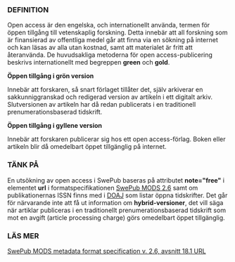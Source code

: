 ### DEFINITION  
Open access är den engelska, och internationellt använda, termen för öppen tillgång till vetenskaplig forskning. Detta innebär att all forskning som är finansierad av offentliga medel går att finna via en sökning på internet och kan läsas av alla utan kostnad, samt att materialet är fritt att återanvända. De huvudsakliga metoderna för open access-publicering beskrivs internationellt med begreppen **green** och **gold**. 

**Öppen tillgång i grön version**


Innebär att forskaren, så snart förlaget tillåter det, själv arkiverar en sakkunniggranskad och redigerad version av artikeln i ett digitalt arkiv. Slutversionen av artikeln har då redan publicerats i en traditionell prenumerationsbaserad tidskrift.

**Öppen tillgång i gyllene version**


Innebär att forskaren publicerar sig hos ett open access-förlag. Boken eller artikeln blir då omedelbart öppet tillgänglig på internet. 

### TÄNK PÅ  
En utsökning av open access i SwePub baseras på attributet **note="free"** i elementet **url** i formatspecifikationen [SwePub MODS 2.6](http://www.kb.se/dokument/SwePub/v.-2.6-SwePub_MODS_Final_version_2015_09_10.pdf) samt om publikationernas ISSN finns med i [DOAJ](https://doaj.org/) som listar öppna tidskrifter. 
Det går för närvarande inte att få ut information om **hybrid-versioner**, det vill säga när artiklar publiceras i en traditionellt prenumerationsbaserad tidskrift som mot en avgift (article processing charge) görs omedelbart öppet tillgänglig. 

### LÄS MER  
[SwePub MODS metadata format specification v. 2.6, avsnitt 18.1 URL](http://www.kb.se/dokument/SwePub/v.-2.6-SwePub_MODS_Final_version_2015_09_10.pdf)
